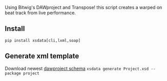 Using Bitwig's DAWproject and Transpose! this script creates a warped on beat track from live performance.

## Install
`pip install xsdata[cli,lxml,soap]`

## Generate xml template
Download newest [dawproject schema](https://github.com/bitwig/dawproject/blob/main/Project.xsd)
`xsdata generate Project.xsd --package project`
